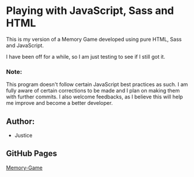 # Playing with JavaScript, Sass and HTML

This is my version of a Memory Game developed using pure HTML, Sass and JavaScript.

I have been off for a while, so I am just testing to see if I still got it.

### Note:

 This program doesn't follow certain JavaScript best practices as such. I am fully aware of certain corrections to be made and I plan on making them with further commits. I also welcome feedbacks, as I believe this will help me improve and become a better developer.

 ## Author: 
 * Justice 

 ## GitHub Pages

[Memory-Game](https://justicea.github.io/Memory-Game/)






